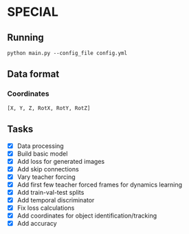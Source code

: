 # SPECIAL
## Running
`python main.py --config_file config.yml`

## Data format
### Coordinates
`[X, Y, Z, RotX, RotY, RotZ]`

## Tasks
- [X] Data processing
- [X] Build basic model
- [X] Add loss for generated images
- [X] Add skip connections
- [X] Vary teacher forcing
- [X] Add first few teacher forced frames for dynamics learning
- [X] Add train-val-test splits
- [X] Add temporal discriminator
- [X] Fix loss calculations
- [X] Add coordinates for object identification/tracking
- [X] Add accuracy